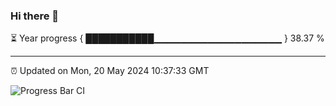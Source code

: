 ### Hi there 👋

⏳ Year progress { ███████████▁▁▁▁▁▁▁▁▁▁▁▁▁▁▁▁▁▁▁ } 38.37 %

---

⏰ Updated on Mon, 20 May 2024 10:37:33 GMT

![Progress Bar CI](https://github.com/IshwaranRudhara/GIT-ACTION/workflows/Progress%20Bar%20CI/badge.svg)
